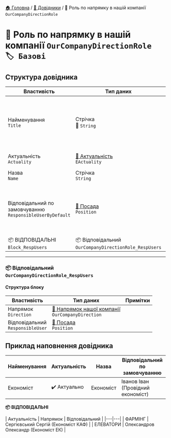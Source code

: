 ﻿[🏠 Головна](../README.MD) / [📘 Довідники](./README.MD) / 📘 Роль по напрямку в нашій компанії `OurCompanyDirectionRole` 

# 📘 Роль по напрямку в нашій компанії `OurCompanyDirectionRole` </br> `🏷️ Базові`

## Структура довідника
| Властивість | Тип даних | Примітки |
|---|---|---|
| Найменування </br> `Title` | Стрічка </br> 🔧 `String` | Відображувана назва. Складається із значка актуальності (якщо заблоковано) та назви  |
| Актуальність </br> `Actuality` | [🎲 Актуальність](../Enums/EActuality.md) </br> `EActuality` | За замовчуванням `✔️ Актуально` |
| Назва </br> `Name` | Стрічка </br> `String` |  |
| Відповідальний по замовчуванню </br> `ResponsibleUserByDefault` | [📘 Посада](./UserPosition.md) </br> `Position` | Якщо в блоці `📦 ВІДПОВІДАЛЬНІ` не буде знайдено необхідного напрямку - брати цього користувача |
| 📦 ВІДПОВІДАЛЬНІ </br> `Block_RespUsers` | 📦 Відповідальний </br> `OurCompanyDirectionRole_RespUsers` |  |

---

### 📦 Відповідальний </br> `OurCompanyDirectionRole_RespUsers`
#### Структура блоку

| Властивість | Тип даних | Примітки |
|---|---|---|
| Напрямок </br> `Direction` | [📘 Напрямок нашої компанії](./OurCompanyDirection.md) </br> `OurCompanyDirection` | |
| Відповідальний </br> `ResponsibleUser` | [📘 Посада](./UserPosition.md) </br> `Position` |  |


## Приклад наповнення довідника
| Найменування | Актуальність | Назва | Відповідальний по замовчуванню |
|---|---|---|---|
| Економіст | ✔️ Актуально | Економіст | Іванов Іван (Провідний економіст) |

**📦 ВІДПОВІДАЛЬНІ**

| Актуальність | Напрямок | Відповідальний |
|---|---|
| ФАРМІНГ | Сергієвський Сергій (Економіст КАФ) |
| ЕЛЕВАТОРИ | Олександров Олександр (Економіст ЕК) |